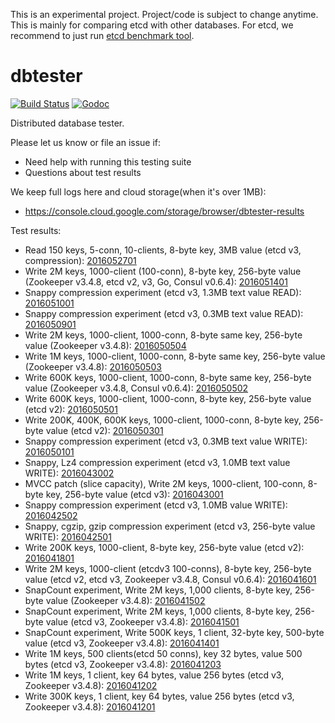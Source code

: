 This is an experimental project. Project/code is subject to change anytime.
This is mainly for comparing etcd with other databases. For etcd, we recommend
to just run [etcd benchmark tool](https://github.com/coreos/etcd/tree/master/tools/benchmark).

# dbtester

[![Build Status](https://img.shields.io/travis/coreos/dbtester.svg?style=flat-square)][cistat] [![Godoc](http://img.shields.io/badge/go-documentation-blue.svg?style=flat-square)][dbtester-godoc]

Distributed database tester.

Please let us know or file an issue if:

- Need help with running this testing suite
- Questions about test results

We keep full logs here and cloud storage(when it's over 1MB):

- https://console.cloud.google.com/storage/browser/dbtester-results

Test results:

- Read 150 keys, 5-conn, 10-clients, 8-byte key, 3MB value (etcd v3, compression): [2016052701](https://github.com/coreos/dbtester/tree/master/bench-results/2016052701/README.md)
- Write 2M keys, 1000-client (100-conn), 8-byte key, 256-byte value (Zookeeper v3.4.8, etcd v2, v3, Go, Consul v0.6.4): [2016051401](https://github.com/coreos/dbtester/tree/master/bench-results/2016051401/README.md)
- Snappy compression experiment (etcd v3, 1.3MB text value READ): [2016051001](https://github.com/coreos/dbtester/tree/master/bench-results/2016051001/README.md)
- Snappy compression experiment (etcd v3, 0.3MB text value READ): [2016050901](https://github.com/coreos/dbtester/tree/master/bench-results/2016050901/README.md)
- Write 2M keys, 1000-client, 1000-conn, 8-byte same key, 256-byte value (Zookeeper v3.4.8): [2016050504](https://github.com/coreos/dbtester/tree/master/bench-results/2016050504/README.md)
- Write 1M keys, 1000-client, 1000-conn, 8-byte same key, 256-byte value (Zookeeper v3.4.8): [2016050503](https://github.com/coreos/dbtester/tree/master/bench-results/2016050503/README.md)
- Write 600K keys, 1000-client, 1000-conn, 8-byte same key, 256-byte value (Zookeeper v3.4.8, Consul v0.6.4): [2016050502](https://github.com/coreos/dbtester/tree/master/bench-results/2016050502/README.md)
- Write 600K keys, 1000-client, 1000-conn, 8-byte key, 256-byte value (etcd v2): [2016050501](https://github.com/coreos/dbtester/tree/master/bench-results/2016050501/README.md)
- Write 200K, 400K, 600K keys, 1000-client, 1000-conn, 8-byte key, 256-byte value (etcd v2): [2016050301](https://github.com/coreos/dbtester/tree/master/bench-results/2016050301/README.md)
- Snappy compression experiment (etcd v3, 0.3MB text value WRITE): [2016050101](https://github.com/coreos/dbtester/tree/master/bench-results/2016050101/README.md)
- Snappy, Lz4 compression experiment (etcd v3, 1.0MB text value WRITE): [2016043002](https://github.com/coreos/dbtester/tree/master/bench-results/2016043002/README.md)
- MVCC patch (slice capacity), Write 2M keys, 1000-client, 100-conn, 8-byte key, 256-byte value (etcd v3): [2016043001](https://github.com/coreos/dbtester/tree/master/bench-results/2016043001/README.md)
- Snappy compression experiment (etcd v3, 1.0MB value WRITE): [2016042502](https://github.com/coreos/dbtester/tree/master/bench-results/2016042502/README.md)
- Snappy, cgzip, gzip compression experiment (etcd v3, 256-byte value WRITE): [2016042501](https://github.com/coreos/dbtester/tree/master/bench-results/2016042501/README.md)
- Write 200K keys, 1000-client, 8-byte key, 256-byte value (etcd v2): [2016041801](https://github.com/coreos/dbtester/tree/master/bench-results/2016041801/README.md)
- Write 2M keys, 1000-client (etcdv3 100-conns), 8-byte key, 256-byte value (etcd v2, etcd v3, Zookeeper v3.4.8, Consul v0.6.4): [2016041601](https://github.com/coreos/dbtester/tree/master/bench-results/2016041601/README.md)
- SnapCount experiment, Write 2M keys, 1,000 clients, 8-byte key, 256-byte value (Zookeeper v3.4.8): [2016041502](https://github.com/coreos/dbtester/tree/master/bench-results/2016041502/README.md)
- SnapCount experiment, Write 2M keys, 1,000 clients, 8-byte key, 256-byte value (etcd v3, Zookeeper v3.4.8): [2016041501](https://github.com/coreos/dbtester/tree/master/bench-results/2016041501/README.md)
- SnapCount experiment, Write 500K keys, 1 client, 32-byte key, 500-byte value (etcd v3, Zookeeper v3.4.8): [2016041401](https://github.com/coreos/dbtester/tree/master/bench-results/2016041401/README.md)
- Write 1M keys, 500 clients(etcd 50 conns), key 32 bytes, value 500 bytes (etcd v3, Zookeeper v3.4.8): [2016041203](https://github.com/coreos/dbtester/tree/master/bench-results/2016041203/README.md)
- Write 1M keys, 1 client, key 64 bytes, value 256 bytes (etcd v3, Zookeeper v3.4.8): [2016041202](https://github.com/coreos/dbtester/tree/master/bench-results/2016041202/README.md)
- Write 300K keys, 1 client, key 64 bytes, value 256 bytes (etcd v3, Zookeeper v3.4.8): [2016041201](https://github.com/coreos/dbtester/tree/master/bench-results/2016041201/README.md)

[cistat]: https://travis-ci.org/coreos/dbtester
[dbtester-godoc]: https://godoc.org/github.com/coreos/dbtester
